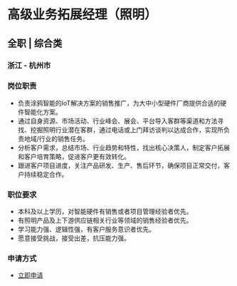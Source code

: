 
# 高级业务拓展经理（照明）
## 全职  |  综合类
### 浙江 - 杭州市

### 岗位职责
- 负责涂鸦智能的IoT解决方案的销售推广，为大中小型硬件厂商提供合适的硬件智能化方案。
- 通过自身资源、市场活动、行业峰会、展会、平台导入客群等渠道和方法寻找、挖掘照明行业潜在客群，通过电话或上门拜访谈判以达成合作，实现所负责地域/行业的销售任务。
- 分析客户需求，总结市场、行业趋势和特性，找出核心决策人，制定客户拓展和客户培育策略，促进客户更有效转化。
- 跟进客户项目进度，关注产品研发、生产、售后环节，确保项目正常交付，客户持续稳定合作。
### 职位要求
- 本科及以上学历，对智能硬件有销售或者项目管理经验者优先。
- 有照明产品及上下游供应链相关行业等领域的销售经验者优先。
- 学习能力强、逻辑性强，有客户服务意识者优先。
- 愿意接受挑战，接受出差，抗压能力强。
### 申请方式
- <a href="mailto:hr@tuya.com?subject=求职简历-高级业务拓展经理（照明）-来自GitHub">立即申请</a>